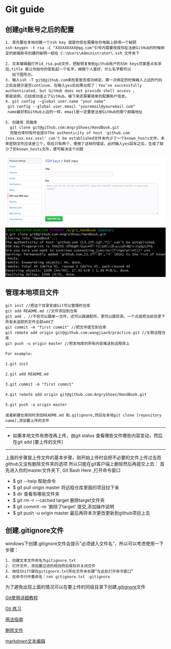 # Git guide

## 创建git账号之后的配置

    1. 首先要在本地创建一个ssh key 就是你现在需要在你电脑上获得一个秘钥
    ssh-keygen -t rsa -C "XXXXXXXXX@qq.com"引号内需要改成你在注册GitHub的时候绑定的邮箱账号创建的秘钥一般在 C:\Users\Administrator\.ssh 文件夹下

    2. 文本编辑器打开id_rsa.pub文件，把秘钥复制到github账户的SSH keys页面里点击添加,title 是让你给你的密匙起一个名字，根据个人喜好，什么名字都可以
       如下图所示。
    3. 输入ssh -T git@github.com来检查是否成功绑定。第一次绑定的时候输入上边的代码之后会提示是否continue，在输入yes后如果出现了：You've successfully authenticated, but GitHub does not provide shell access 。
    那就说明，已经成功连上了GitHub。接下来还需要简单的配置账户信息。
    4. git config --global user.name "your name"
     git config --global user.email "youremail@youremail.com"
     name最好和GitHub上边的一样，email是一定要是注册GitHub的那个邮箱地址

    5. 创建库 克隆库
      git clone git@github.com:AngryShoes/HandBook.git
      克隆仓库时有时会提示The authenticity of host 'github.com (xxx.xxx.xxx.xxx)' can't be established文件夹内少了一个known_hosts文件，本来密钥文件应该是三个，现在只有两个，便报了这样的错误，此时输入yes回车之后，生成了缺少了的known_hosts文件，便可解决这个问题

![add sshKey](https://github.com/AngryShoes/HandBook/blob/master/Git/images/addSSHKey.png)

![add authenticity](https://github.com/AngryShoes/HandBook/blob/master/Git/images/authenticity.png)

## 管理本地项目文件

    git init //把这个目录变成Git可以管理的仓库
    git add README.md //文件添加到仓库
    git add . //不但可以跟单一文件，还可以跟通配符，更可以跟目录。一个点就把当前目录下所有未追踪的文件全部add了 
    git commit -m "first commit" //把文件提交到仓库
    git remote add origin git@github.com:wangjiax9/practice.git //关联远程仓库  
    git push -u origin master //把本地库的所有内容推送到远程库上
 
    For example:
    
    1.git init

    2.git add README.md

    3.git commit -m "first commit"

    4.git remote add origin git@github.com:AngryShoes/HandBook.git

    5.git push -u origin master

    或者新建仓库同时添加README.md 和.gitignore,然后在本地git clone [repository name],添加要上传的文件

---

* 如果本地文件有修改再上传，由git status 查看哪些文件哪些内容变动，然后在git add [要上传的文件]

---
上面的步骤是上传文件的基本步骤，刚开始上传时会把不必要的文件上传过去而github又没有删除文件夹的选项
所以只能在git客户端上删除然后再提交上去：
首先进入你的master文件夹下, Git Bash Here ,打开命令窗口

* $ git --help 帮助命令
* $ git pull origin master 将远程仓库里面的项目拉下来
* $ dir  查看有哪些文件夹
* $ git rm -r --cached target  删除target文件夹
* $ git commit -m '删除了target'  提交,添加操作说明
* $ git push -u origin master 最后再将本次更改更新到github项目上去

## 创建.gitignore文件

windows下创建.gitignore文件会提示“必须键入文件名”，所以可以考虑使用一下步骤：

    1. 创建文本文件命名为gitignore.txt       
    2. 打开文件，添加要过滤的规则然后保存并关闭文件       
    3. 按住Shift键在gitignore.txt所在文件夹右键“在此处打开命令窗口”  
    4. 在命令行中重命名：ren gitignore.txt .gitignore

为了避免出现上面的情况可以在要上传的同级目录下创建[.gitignore](http://blog.csdn.net/gjy211/article/details/51607347)文件

[Git使用详细教程](https://blog.csdn.net/youzhouliu/article/details/78952453)

[Git 练习](https://learngitbranching.js.org/)

[用法指南](http://www.cnblogs.com/specter45/p/github.html)

[删除文件](http://blog.csdn.net/wudinaniya/article/details/77508229)

[markdown文本编辑](http://blog.csdn.net/u011419965/article/details/50536937#1-强调)
